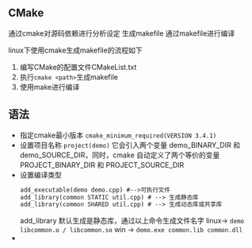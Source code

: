## CMake 
通过cmake对源码依赖进行分析设定 生成makefile
通过makefile进行编译

linux下使用cmake生成makefile的流程如下
1. 编写CMake的配置文件CMakeList.txt
2. 执行`cmake <path>`生成makefile
3. 使用make进行编译

## 语法 
- 指定cmake最小版本 
`cmake_minimum_required(VERSION 3.4.1)`
- 设置项目名称
`project(demo)` 
它会引入两个变量 demo_BINARY_DIR 和 demo_SOURCE_DIR，同时，cmake 自动定义了两个等价的变量 PROJECT_BINARY_DIR 和 PROJECT_SOURCE_DIR
- 设置编译类型
  ```CMakeList.txt
  add_executable(demo demo.cpp) #-->可执行文件
  add_library(common STATIC util.cpp) # --> 生成静态库
  add_library(common SHARED util.cpp) # --> 生成动态库或共享库
  ```
  add_library 默认生成是静态库，通过以上命令生成文件名字
  linux-> `demo libcommon.o / libcommon.so`
  win -> `demo.exe common.lib common.dll`
- 